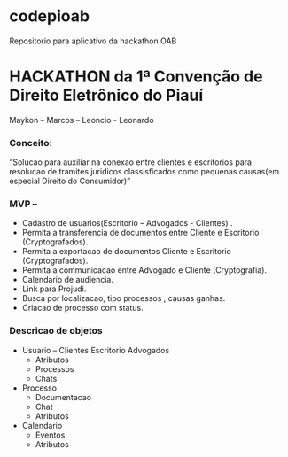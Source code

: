# codepioab
Repositorio para aplicativo da hackathon OAB

# HACKATHON da 1ª Convenção de Direito Eletrônico do Piauí

Maykon – Marcos – Leoncio - Leonardo

### Conceito:
“Solucao para auxiliar na conexao entre clientes e escritorios para resolucao de tramites juridicos classisficados como pequenas causas(em especial Direito do Consumidor)”
	
### MVP –
* Cadastro de usuarios(Escritorio – Advogados - Clientes) .
* Permita a transferencia de documentos entre Cliente e Escritorio (Cryptografados).
* Permita a exportacao de documentos Cliente e Escritorio (Cryptografados).
* Permita a communicacao entre Advogado e Cliente (Cryptografia).
* Calendario de audiencia.
* Link para Projudi.
* Busca por localizacao, tipo processos , causas ganhas.
* Criacao de processo com status.

### Descricao de objetos
* Usuario – Clientes Escritorio Advogados
	* Atributos
	* Processos
	* Chats
* Processo
	* Documentacao
	* Chat
	* Atributos
* Calendario
	* Eventos
	* Atributos
